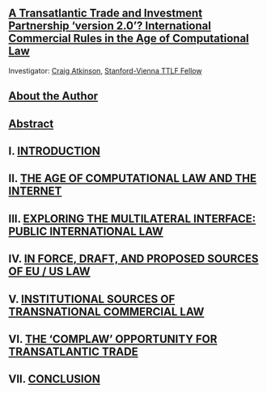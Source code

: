 ## [A Transatlantic Trade and Investment Partnership ‘version 2.0’? International Commercial Rules in the Age of Computational Law](https://github.com/lexmerca/TTIPv2_ToC)

Investigator: [Craig Atkinson](https://law.stanford.edu/directory/craig-atkinson/), [Stanford-Vienna TTLF Fellow](https://law.stanford.edu/transatlantic-technology-law-forum/#slsnav-fellows)

## [About the Author](https://github.com/lexmerca/TTIPv2_Abstract/blob/main/Author.md)

## [Abstract](https://github.com/lexmerca/TTIPv2_Abstract)

## I. [INTRODUCTION](https://github.com/lexmerca/TTIPv2_1/)

## II. [THE AGE OF COMPUTATIONAL LAW AND THE INTERNET](https://github.com/lexmerca/TTIPv2_2/)

## III. [EXPLORING THE MULTILATERAL INTERFACE: PUBLIC INTERNATIONAL LAW](https://github.com/lexmerca/TTIPv2_3/)

## IV. [IN FORCE, DRAFT, AND PROPOSED SOURCES OF EU / US LAW](https://github.com/lexmerca/TTIPv2_4/)

## V. [INSTITUTIONAL SOURCES OF TRANSNATIONAL COMMERCIAL LAW](https://github.com/lexmerca/TTIPv2_5/)

## VI. [THE ‘COMPLAW’ OPPORTUNITY FOR TRANSATLANTIC TRADE](https://github.com/lexmerca/TTIPv2_6/)

## VII. [CONCLUSION](https://github.com/lexmerca/TTIPv2_7)


